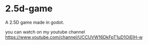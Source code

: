 # 2.5d-game
A 2.5D game made in godot.

you can watch on my youtube channel https://www.youtube.com/channel/UCCUVW16DkFpT1uD1OiEIH-w



